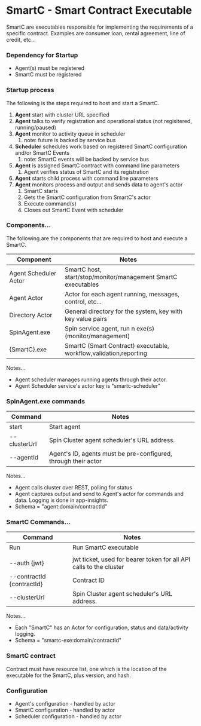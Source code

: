 # SmartC - Smart Contract Executable

SmartC are executables responsible for implementing the requirements of a specific contract.  Examples are consumer loan,
rental agreement, line of credit, etc...

### Dependency for Startup
- Agent(s) must be registered
- SmartC must be registered


### Startup process
The following is the steps required to host and start a SmartC.

1. **Agent** start with cluster URL specified
1. **Agent** talks to verify registration and operational status (not regisitered, running/paused)
1. **Agent** monitor to activity queue in scheduler
    1. note: future is backed by service bus
1. **Scheduler** schedules work based on registered SmartC configuration and/or SmartC Events
    1. note: SmartC events will be backed by service bus
1. **Agent** is assigned SmartC contract with command line parameters
    1. Agent verifies status of SmartC and its registration
1. **Agent** starts child process with command line parameters
1. **Agent** monitors process and output and sends data to agent's actor
    1. SmartC starts
    1. Gets the SmartC configuration from SmartC's actor
    1. Execute command(s)
    1. Closes out SmartC Event with scheduler



### Components...

The following are the components that are required to host and execute a SmartC.

| Component                 | Notes                                                               |
| ------------------------- | ------------------------------------------------------------------- |
| Agent Scheduler Actor     | SmartC host, start/stop/monitor/management SmartC executables       |
| Agent Actor               | Actor for each agent running, messages, control, etc...             |
| Directory Actor           | General directory for the system, key with key value pairs          |
| SpinAgent.exe             | Spin service agent, run n exe(s) (monitor/management)               |
| {SmartC}.exe              | SmartC (Smart Contract) executable, workflow,validation,reporting   |

Notes...
- Agent scheduler manages running agents through their actor.
- Agent Scheduler service's actor key is "smartc-scheduler"



### SpinAgent.exe commands

| Command                   | Notes                                                               |
| ------------------------- | ------------------------------------------------------------------- |
| start                     | Start agent                                                         |
| --clusterUrl              | Spin Cluster agent scheduler's URL address.                         |
| --agentId                 | Agent's ID, agents must be pre-configured, through their actor      |

Notes...
- Agent calls cluster over REST, polling for status
- Agent captures output and send to Agent's actor for commands and data.  Logging is done in app-insights.
- Schema = "agent:domain/contractId"



### SmartC Commands...

| Command                   | Notes                                                               |
| ------------------------- | ------------------------------------------------------------------- |
| Run                       | Run SmartC executable                                               |
|                           |                                                                     |
| --auth {jwt}              | jwt ticket, used for bearer token for all API calls to the cluster  |
| --contractId {contractId} | Contract ID                                                         |
| --clusterUrl              | Spin Cluster agent scheduler's URL address.                         |

Notes...
- Each "SmartC" has an Actor for configuration, status and data/activity logging.
- Schema = "smartc-exe:domain/contractId"



### SmartC contract
Contract must have resource list, one which is the location of the executable for the SmartC, plus version, and hash.


### Configuration
- Agent's configuration - handled by actor
- SmartC configuration - handled by actor
- Scheduler configuration - handled by actor









